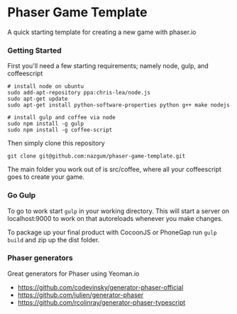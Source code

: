 Phaser Game Template
====================

A quick starting template for creating a new game with phaser.io


### Getting Started
First you'll need a few starting requirements; namely node, gulp, and coffeescript

````
# install node on ubuntu
sudo add-apt-repository ppa:chris-lea/node.js
sudo apt-get update
sudo apt-get install python-software-properties python g++ make nodejs

# install gulp and coffee via node
sudo npm install -g gulp
sudo npm install -g coffee-script
````

Then simply clone this repository

````
git clone git@github.com:nazgum/phaser-game-template.git
````

The main folder you work out of is src/coffee, where all your coffeescript goes to create your game.

### Go Gulp
To go to work start `gulp` in your working directory.  This will start a server on localhost:9000 to work on that autoreloads whenever you make changes.

To package up your final product with CocoonJS or PhoneGap run `gulp build` and zip up the dist folder.

### Phaser generators
Great generators for Phaser using Yeoman.io

* https://github.com/codevinsky/generator-phaser-official
* https://github.com/julien/generator-phaser
* https://github.com/rcolinray/generator-phaser-typescript
